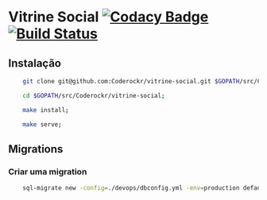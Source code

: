 Vitrine Social [![Codacy Badge](https://api.codacy.com/project/badge/Grade/941498dc58244d23aa2cf09148509512)](https://www.codacy.com/app/lucassabreu/vitrine-social?utm_source=github.com&amp;utm_medium=referral&amp;utm_content=Coderockr/vitrine-social&amp;utm_campaign=Badge_Grade) [![Build Status](https://travis-ci.org/Coderockr/vitrine-social.svg?branch=master)](https://travis-ci.org/Coderockr/vitrine-social)
===============

Instalação
----------

```sh
    git clone git@github.com:Coderockr/vitrine-social.git $GOPATH/src/Coderockr/vitrine-social;

    cd $GOPATH/src/Coderockr/vitrine-social;

    make install;

    make serve;
```

Migrations
----------

### Criar uma migration
```sh
    sql-migrate new -config=./devops/dbconfig.yml -env=production default-categories
```
